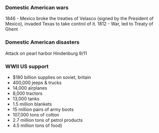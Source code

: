### Domestic American wars 
1846 - Mexico broke the treaties of Velasco (signed by the President of Mexico), invaded Texas to take control of it.
1812 - War, led to Treaty of Ghent

### Domestic American disasters
Attack on pearl harbor
Hindenburg
9/11

### WWII US support
- $180 billion supplies on soviet, britain
- 400,000 jeeps & trucks
- 14,000 airplanes
- 8,000 tractors
- 13,000 tanks
- 1.5 million blankets
- 15 million pairs of army boots
- 107,000 tons of cotton
- 2.7 million tons of petrol products
- 4.5 million tons of food)
